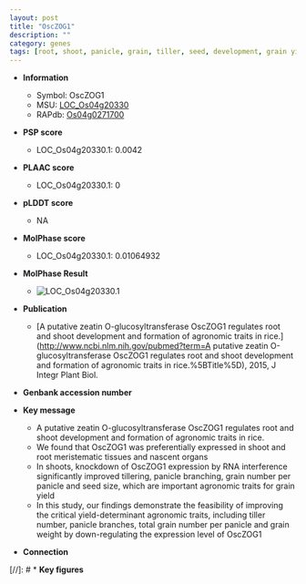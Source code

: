 ```yaml
---
layout: post
title: "OscZOG1"
description: ""
category: genes
tags: [root, shoot, panicle, grain, tiller, seed, development, grain yield, grain number, yield, seed size, tiller number, grain weight, root meristem]
---
```


* **Information**  
    + Symbol: OscZOG1  
    + MSU: [LOC_Os04g20330](http://rice.plantbiology.msu.edu/cgi-bin/ORF_infopage.cgi?orf=LOC_Os04g20330)  
    + RAPdb: [Os04g0271700](http://rapdb.dna.affrc.go.jp/viewer/gbrowse_details/irgsp1?name=Os04g0271700)  

* **PSP score**  
    + LOC_Os04g20330.1: 0.0042 

* **PLAAC score**  
    + LOC_Os04g20330.1: 0 

* **pLDDT score**
    + NA


* **MolPhase score**
    + LOC_Os04g20330.1: 0.01064932

* **MolPhase Result**
    + ![LOC_Os04g20330.1](https://304243504.github.io/Pictures/LOC_Os04g/LOC_Os04g20330.1.png)

* **Publication**  
    + [A putative zeatin O-glucosyltransferase OscZOG1 regulates root and shoot development and formation of agronomic traits in rice.](http://www.ncbi.nlm.nih.gov/pubmed?term=A putative zeatin O-glucosyltransferase OscZOG1 regulates root and shoot development and formation of agronomic traits in rice.%5BTitle%5D), 2015, J Integr Plant Biol.

* **Genbank accession number**  

* **Key message**  
    + A putative zeatin O-glucosyltransferase OscZOG1 regulates root and shoot development and formation of agronomic traits in rice.
    + We found that OscZOG1 was preferentially expressed in shoot and root meristematic tissues and nascent organs
    + In shoots, knockdown of OscZOG1 expression by RNA interference significantly improved tillering, panicle branching, grain number per panicle and seed size, which are important agronomic traits for grain yield
    + In this study, our findings demonstrate the feasibility of improving the critical yield-determinant agronomic traits, including tiller number, panicle branches, total grain number per panicle and grain weight by down-regulating the expression level of OscZOG1

* **Connection**  

[//]: # * **Key figures**  


